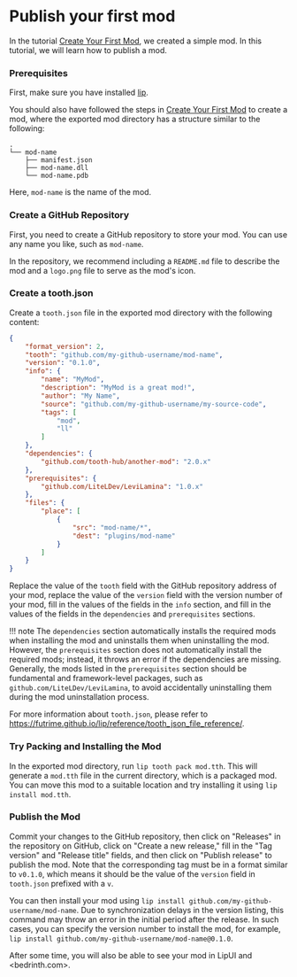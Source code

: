 # Publish your first mod

In the tutorial [Create Your First Mod](create_your_first_mod.md), we created a simple mod. In this tutorial, we will learn how to publish a mod.

### Prerequisites

First, make sure you have installed [lip](https://futrime.github.io/lip).

You should also have followed the steps in [Create Your First Mod](create_your_first_mod.md) to create a mod, where the exported mod directory has a structure similar to the following:

```
.
└── mod-name
    ├── manifest.json
    ├── mod-name.dll
    └── mod-name.pdb
```

Here, `mod-name` is the name of the mod.

### Create a GitHub Repository

First, you need to create a GitHub repository to store your mod. You can use any name you like, such as `mod-name`.

In the repository, we recommend including a `README.md` file to describe the mod and a `logo.png` file to serve as the mod's icon.

### Create a tooth.json

Create a `tooth.json` file in the exported mod directory with the following content:

```json
{
    "format_version": 2,
    "tooth": "github.com/my-github-username/mod-name",
    "version": "0.1.0",
    "info": {
        "name": "MyMod",
        "description": "MyMod is a great mod!",
        "author": "My Name",
        "source": "github.com/my-github-username/my-source-code",
        "tags": [
            "mod",
            "ll"
        ]
    },
    "dependencies": {
        "github.com/tooth-hub/another-mod": "2.0.x"
    },
    "prerequisites": {
        "github.com/LiteLDev/LeviLamina": "1.0.x"
    },
    "files": {
        "place": [
            {
                "src": "mod-name/*",
                "dest": "plugins/mod-name"
            }
        ]
    }
}
```

Replace the value of the `tooth` field with the GitHub repository address of your mod, replace the value of the `version` field with the version number of your mod, fill in the values of the fields in the `info` section, and fill in the values of the fields in the `dependencies` and `prerequisites` sections.

!!! note
    The `dependencies` section automatically installs the required mods when installing the mod and uninstalls them when uninstalling the mod. However, the `prerequisites` section does not automatically install the required mods; instead, it throws an error if the dependencies are missing. Generally, the mods listed in the `prerequisites` section should be fundamental and framework-level packages, such as `github.com/LiteLDev/LeviLamina`, to avoid accidentally uninstalling them during the mod uninstallation process.

For more information about `tooth.json`, please refer to <https://futrime.github.io/lip/reference/tooth_json_file_reference/>.

### Try Packing and Installing the Mod

In the exported mod directory, run `lip tooth pack mod.tth`. This will generate a `mod.tth` file in the current directory, which is a packaged mod. You can move this mod to a suitable location and try installing it using `lip install mod.tth`.

### Publish the Mod

Commit your changes to the GitHub repository, then click on "Releases" in the repository on GitHub, click on "Create a new release," fill in the "Tag version" and "Release title" fields, and then click on "Publish release" to publish the mod. Note that the corresponding tag must be in a format similar to `v0.1.0`, which means it should be the value of the `version` field in `tooth.json` prefixed with a `v`.

You can then install your mod using `lip install github.com/my-github-username/mod-name`. Due to synchronization delays in the version listing, this command may throw an error in the initial period after the release. In such cases, you can specify the version number to install the mod, for example, `lip install github.com/my-github-username/mod-name@0.1.0`.

After some time, you will also be able to see your mod in LipUI and <bedrinth.com>.

